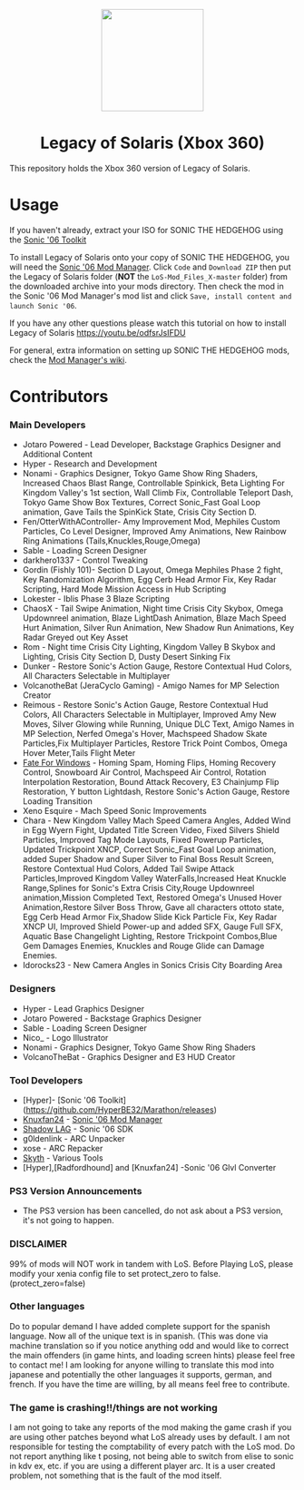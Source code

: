 <p align="center">
    <a href="https://github.com/LostLegacyTeam/LoS-Mod_Files_X/blob/master/">
        <img height="180px" src="https://github.com/LostLegacyTeam/LoS-Mod_Files_X/blob/master/logo.png" />
    </a>
</p>

<h1 align="center">Legacy of Solaris (Xbox 360)</h1>

This repository holds the Xbox 360 version of Legacy of Solaris. 

# Usage
If you haven't already, extract your ISO for SONIC THE HEDGEHOG using the [Sonic '06 Toolkit](https://github.com/HyperBE32/Marathon/releases)

To install Legacy of Solaris onto your copy of SONIC THE HEDGEHOG, you will need the [Sonic '06 Mod Manager](https://github.com/Knuxfan24/Sonic-06-Mod-Manager). Click `Code` and `Download ZIP` then put the Legacy of Solaris folder (**NOT** the `LoS-Mod_Files_X-master` folder) from the downloaded archive into your mods directory. Then check the mod in the Sonic '06 Mod Manager's mod list and click `Save, install content and launch Sonic '06`.

If you have any other questions please watch this tutorial on how to install Legacy of Solaris
https://youtu.be/odfsrJsIFDU

For general, extra information on setting up SONIC THE HEDGEHOG mods, check the [Mod Manager's wiki](https://github.com/Knuxfan24/Sonic-06-Mod-Manager/wiki).

# Contributors
### Main Developers
- Jotaro Powered - Lead Developer, Backstage Graphics Designer and Additional Content
- Hyper - Research and Development 
- Nonami - Graphics Designer, Tokyo Game Show Ring Shaders, Increased Chaos Blast Range, Controllable Spinkick, Beta Lighting For Kingdom Valley's 1st section, Wall Climb Fix, Controllable Teleport Dash, Tokyo Game Show Box Textures, Correct Sonic_Fast Goal Loop animation, Gave Tails the SpinKick State, Crisis City Section D.
- Fen/OtterWithAController- Amy Improvement Mod, Mephiles Custom Particles, Co Level Designer, Improved Amy Animations, New Rainbow Ring Animations (Tails,Knuckles,Rouge,Omega)
- Sable - Loading Screen Designer
- darkhero1337 - Control Tweaking 
- Gordin (Fishly 101)- Section D Layout, Omega Mephiles Phase 2 fight, Key Randomization Algorithm, Egg Cerb Head Armor Fix, Key Radar Scripting, Hard Mode Mission Access in Hub Scripting
- Lokester - Iblis Phase 3 Blaze Scripting
- ChaosX - Tail Swipe Animation, Night time Crisis City Skybox, Omega Updownreel animation, Blaze LightDash Animation, Blaze Mach Speed Hurt Animation, Silver Run Animation, New Shadow Run Animations, Key Radar Greyed out Key Asset
- Rom    - Night time Crisis City Lighting, Kingdom Valley B Skybox and Lighting, Crisis City Section D, Dusty Desert Sinking Fix
- Dunker - Restore Sonic's Action Gauge, Restore Contextual Hud Colors, All Characters Selectable in Multiplayer
- VolcanotheBat (JeraCyclo Gaming) -  Amigo Names for MP Selection Creator
- Reimous - Restore Sonic's Action Gauge, Restore Contextual Hud Colors, All Characters Selectable in Multiplayer, Improved Amy New Moves, Silver Glowing while Running, Unique DLC Text, Amigo Names in MP Selection, Nerfed Omega's Hover, Machspeed Shadow Skate Particles,Fix Multiplayer Particles, Restore Trick Point Combos, Omega Hover Meter,Tails Flight Meter
- [Fate For Windows](https://github.com/FateForWindows) - Homing Spam, Homing Flips, Homing Recovery Control, Snowboard Air Control, Machspeed Air Control, Rotation Interpolation Restoration, Bound Attack Recovery, E3 Chainjump Flip Restoration, Y button Lightdash, Restore Sonic's Action Gauge, Restore Loading Transition
- Xeno Esquire - Mach Speed Sonic Improvements
- Chara - New Kingdom Valley Mach Speed Camera  Angles, Added Wind in Egg Wyern Fight, Updated Title Screen Video, Fixed Silvers Shield Particles, Improved Tag Mode Layouts, Fixed Powerup Particles, Updated Trickpoint XNCP, Correct Sonic_Fast Goal Loop animation, added Super Shadow and Super Silver to Final Boss Result Screen, Restore Contextual Hud Colors, Added Tail Swipe Attack Particles,Improved Kingdom Valley WaterFalls,Increased Heat Knuckle Range,Splines for Sonic's Extra Crisis City,Rouge Updownreel animation,Mission Completed Text, Restored Omega's Unused Hover Animation,Restore Silver Boss Throw, Gave all characters ottoto state, Egg Cerb Head Armor Fix,Shadow Slide Kick Particle Fix, Key Radar XNCP UI, Improved Shield Power-up and added SFX, Gauge Full SFX, Aquatic Base Changelight Lighting, Restore Trickpoint Combos,Blue Gem Damages Enemies, Knuckles and Rouge Glide can Damage Enemies.
- Idorocks23 - New Camera Angles in Sonics Crisis City Boarding Area

### Designers
- Hyper - Lead Graphics Designer
- Jotaro Powered - Backstage Graphics Designer
- Sable - Loading Screen Designer
- Nico_ - Logo Illustrator 
- Nonami - Graphics Designer, Tokyo Game Show Ring Shaders
- VolcanoTheBat - Graphics Designer and E3 HUD Creator

### Tool Developers
- [Hyper]- [Sonic '06 Toolkit] (https://github.com/HyperBE32/Marathon/releases)
- [Knuxfan24](https://github.com/Knuxfan24) - [Sonic '06 Mod Manager](https://github.com/Knuxfan24/Sonic-06-Mod-Manager)
- [Shadow LAG](https://github.com/lllsondowlll) - Sonic '06 SDK
- g0ldenlink - ARC Unpacker
- xose - ARC Repacker
- [Skyth](https://github.com/blueskythlikesclouds) - Various Tools
- [Hyper],[Radfordhound] and [Knuxfan24] -Sonic '06 Glvl Converter

### PS3 Version Announcements

- The PS3 version has been cancelled, do not ask about a PS3 version, it's not going to happen. 

### DISCLAIMER

99% of mods will NOT work in tandem with LoS.
Before Playing LoS, please modify your xenia config file to set protect_zero to false. (protect_zero=false)

### Other languages

Do to popular demand I have added complete support for the spanish language. Now all of the unique text is in spanish. (This was done via machine translation so if you notice anything odd and would like to correct the main offenders (in game hints, and loading screen hints) please feel free to contact me!
I am looking for anyone willing to translate this mod into japanese and potentially the other languages it supports, german, and french.
If you have the time are willing, by all means feel free to contribute.

### The game is crashing!!/things are not working

I am not going to take any reports of the mod making the game crash if you are using other patches beyond what LoS already uses by default. I am not responsible for testing the comptability of every patch with the LoS mod. Do not report anything like t posing, not being able to switch from elise to sonic in kdv ex, etc. if you are using a different player arc.
It is a user created problem, not something that is the fault of the mod itself.


